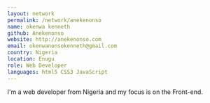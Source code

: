 ```yaml
---
layout: network
permalink: /network/anekenonso
name: okenwa kenneth
github: Anekenonso
website: http://anekenonso.com
email: okenwanonsokenneth@gmail.com
country: Nigeria
location: Enugu
role: Web Developer
languages: html5 CSS3 JavaScript
---
```


I'm a web developer from Nigeria and my focus is on the Front-end.
